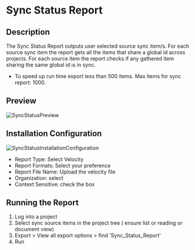 # Sync Status Report

## Description 
The Sync Status Report outputs user selected source sync item/s. For each source sync item the report gets all the items that share a global id across projects. For each source item the report checks if any gathered item sharing the same global id is in sync.

* To speed up run time export less than 500 items. Max items for sync report: 1000. 

## Preview

![SyncStatusPreview](https://github.com/jamasoftware-ps/Community-Reports/assets/99203913/c3daac38-8315-41ea-9ed4-885a41f358ba)

## Installation Configuration

![SyncStatusInstallationConfiguration](https://github.com/jamasoftware-ps/Community-Reports/assets/99203913/73c07652-3d3d-4c59-8fae-f710051e964a)

<ul>
<li>Report Type: Select Velocity</li>
<li>Report Formats: Select your preference</li>
<li>Report File Name: Upload the velocity file</li>
<li>Organization: select</li>
<li>Context Sensitive: check the box</li>
</ul>

## Running the Report
1. Log into a project
2. Select sync source items in the project tree ( ensure list or reading or document view)
3. Export > View all export options > find 'Sync_Status_Report'
4. Run 



